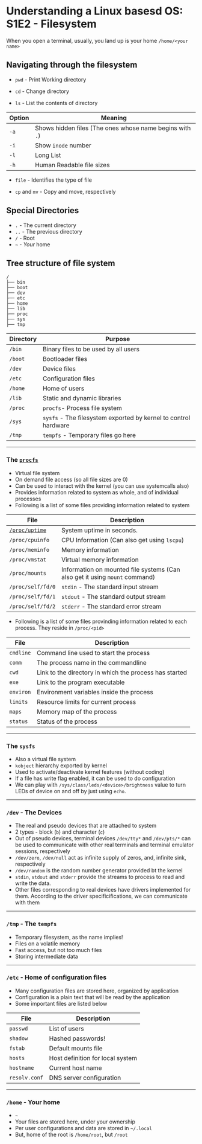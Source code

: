 # Understanding a Linux basesd OS:  S1E2 - Filesystem

When you open a terminal, usually, you land up is your home `/home/<your name>`

## Navigating through the filesystem
- `pwd` - Print Working directory

- `cd` - Change directory

- `ls` - List the contents of directory
    
 Option | Meaning 
---------|----------
`-a` | Shows hidden files (The ones whose name begins with `.`)
`-i` | Show `inode` number
`-l` | Long List
`-h` | Human Readable file sizes

- `file` - Identifies the type of file

- `cp` and `mv` - Copy and move, respectively

## Special Directories
- `.` - The current directory
- `..` - The previous directory
- `/` - Root
- `~` - *Your* home

## Tree structure of file system
```
/
├── bin
├── boot
├── dev
├── etc
├── home
├── lib
├── proc
├── sys
├── tmp
```
Directory | Purpose
----------|--------
`/bin` | Binary files to be used by all users
`/boot` | Bootloader files
`/dev` | Device files
`/etc` | Configuration files
`/home` | Home of users
`/lib` | Static and dynamic libraries
`/proc` | `procfs`- Process file system
`/sys` | `sysfs` - The filesystem exported by kernel to control hardware
`/tmp` | `tempfs` - Temporary files go here
----
### The [`procfs`](https://wiki.archlinux.org/index.php/Procfs)
- Virtual file system
- On demand file access (so all file sizes are 0)
- Can be used to interact with the kernel (you can use systemcalls also)
- Provides information related to system as whole, and of individual processes
- Following is a list of some files providing information related to system

File | Description
-----|------------
[`/proc/uptime`](https://access.redhat.com/documentation/en-us/red_hat_enterprise_linux/6/html/deployment_guide/s2-proc-uptime) | System uptime in seconds.
`/proc/cpuinfo` | CPU Information (Can also get using `lscpu`)
`/proc/meminfo`| Memory information
`/proc/vmstat` | Virtual memory information
`/proc/mounts` | Information on mounted file systems (Can also get it using `mount` command)
`/proc/self/fd/0` | `stdin` - The standard input stream
`/proc/self/fd/1` | `stdout` - The standard output stream
`/proc/self/fd/2` | `stderr` - The standard error stream
- Following is a list of some files provinding information related to each process. They reside in `/proc/<pid>`

File | Description
-----|------------
`cmdline`| Command line used to start the process
`comm` | The process name in the commandline
`cwd` | Link to the directory in which the process has started
`exe` | Link to the program executable
`environ` | Environment variables inside the process
`limits` | Resource limits for current process
`maps` | Memory map of the process
`status` | Status of the process
------
### The `sysfs`
- Also a virtual file system
- `kobject` hierarchy exported by kernel
- Used to activate/deactivate kernel features (without coding)
- If a file has write flag enabled, it can be used to do configuration
- We can play with `/sys/class/leds/<device>/brightness` value to turn LEDs of device on and off by just using `echo`.
----
### `/dev` - The Devices
- The real and pseudo devices that are attached to system
- 2 types - block (`b`) and character (`c`)
- Out of pseudo devices, terminal devices `/dev/tty*` and `/dev/pts/*` can be used to communicate with other real terminals and terminal emulator sessions, respectively
- `/dev/zero`, `/dev/null` act as infinite supply of zeros, and, infinite sink, respectively
- `/dev/random` is the random number generator provided bt the kernel
- `stdin`, `stdout` and `stderr` provide the streams to process to read and write the data.
- Other files corresponding to real devices have drivers implemented for them. According to the driver specificifications, we can communicate with them
----
### `/tmp` - The `tempfs`
- Temporary filesystem, as the name implies!
- Files on a volatile memory
- Fast access, but not too much files
- Storing intermediate data
----
### `/etc` - Home of configuration files
- Many configuration files are stored here, organized by application
- Configuration is a plain text that will be read by the application
- Some important files are listed below

File | Description
-----|------------
`passwd` | List of users
`shadow` | Hashed passwords!
`fstab` | Default mounts file
`hosts` | Host definition for local system <!--show host redirection-->
`hostname` | Current host name
`resolv.conf` | DNS server configuration
----
### `/home` - Your home
- `~`
- Your files are stored here, under your ownership
- Per user configurations and data are stored in `~/.local`
- But, home of the root is `/home/root`, but `/root`
